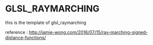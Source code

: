 # GLSL_RAYMARCHING
this is the template of glsl_raymarching

reference : http://jamie-wong.com/2016/07/15/ray-marching-signed-distance-functions/

